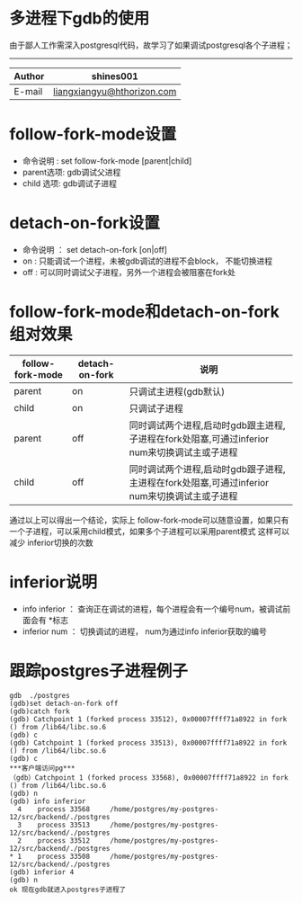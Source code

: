 
多进程下gdb的使用
===========================
由于鄙人工作需深入postgresql代码，故学习了如果调试postgresql各个子进程；

****
	
|Author|shines001|
|---|---
|E-mail|liangxiangyu@hthorizon.com



# follow-fork-mode设置
* 命令说明  : set follow-fork-mode   [parent|child] 
* parent选项:  gdb调试父进程  
* child 选项:  gdb调试子进程  

# detach-on-fork设置
* 命令说明 ：  set  detach-on-fork  [on|off]
* on :  只能调试一个进程，未被gdb调试的进程不会block， 不能切换进程
* off :  可以同时调试父子进程，另外一个进程会被阻塞在fork处

# follow-fork-mode和detach-on-fork组对效果
|follow-fork-mode|detach-on-fork|说明|
|---|---|---
|parent|on|只调试主进程(gdb默认)|
|child|on|只调试子进程|
|parent|off|同时调试两个进程,启动时gdb跟主进程,子进程在fork处阻塞,可通过inferior num来切换调试主或子进程|
|child|off|同时调试两个进程,启动时gdb跟子进程,主进程在fork处阻塞,可通过inferior num来切换调试主或子进程|

   通过以上可以得出一个结论，实际上 follow-fork-mode可以随意设置，如果只有一个子进程，可以采用child模式，如果多个子进程可以采用parent模式
   这样可以减少 inferior切换的次数

# inferior说明
* info inferior ： 查询正在调试的进程，每个进程会有一个编号num，被调试前面会有 *标志
* inferior  num ： 切换调试的进程， num为通过info inferior获取的编号


# 跟踪postgres子进程例子
    gdb  ./postgres
    (gdb)set detach-on-fork off
    (gdb)catch fork
    (gdb) Catchpoint 1 (forked process 33512), 0x00007ffff71a8922 in fork () from /lib64/libc.so.6
    (gdb) c
    (gdb) Catchpoint 1 (forked process 33513), 0x00007ffff71a8922 in fork () from /lib64/libc.so.6
    (gdb) c
    ***客户端访问pg***
    （gdb）Catchpoint 1 (forked process 33568), 0x00007ffff71a8922 in fork () from /lib64/libc.so.6
    (gdb) n
    (gdb) info inferior
      4    process 33568     /home/postgres/my-postgres-12/src/backend/./postgres 
      3    process 33513     /home/postgres/my-postgres-12/src/backend/./postgres 
      2    process 33512     /home/postgres/my-postgres-12/src/backend/./postgres 
    * 1    process 33508     /home/postgres/my-postgres-12/src/backend/./postgres
    (gdb) inferior 4
    (gdb) n
    ok 现在gdb就进入postgres子进程了
    
